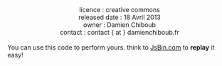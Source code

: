 <center>licence :        creative commons<br>
released date :  18 Avril 2013<br>
owner :          Damien Chiboub<br>
contact :        contact { at } damienchiboub.fr<br> 
</center><br>
You can use this code to perform yours. think to <a href="http://jsbin.com/">JsBin.com</a> to <b>replay</b> it easy!
